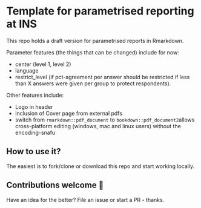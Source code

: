 # Template for parametrised reporting at INS

This repo holds a draft version for parametrised reports in Rmarkdown.  

Parameter features (the things that can be changed) include for now:  

 - center (level 1, level 2)
 - language
 - restrict_level (if pct-agreement per answer should be restricted if less than X answers were given per group to protect respondents). 
 
 Other features include:  
 
 - Logo in header 
 - inclusion of Cover page from external pdfs 
 - switch from `rmarkdown::pdf_document` to `bookdown::pdf_document2`allows cross-platform editing (windows, mac and linux users) without the encoding-snafu  
 
 
 ## How to use it? 
 
 The easiest is to fork/clone or download this repo and start working locally. 
 
 
 ## Contributions welcome 👋
 
 Have an idea for the better? File an issue or start a PR - thanks. 
 
 
